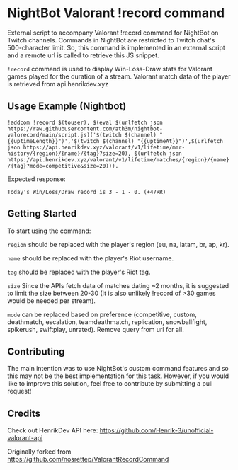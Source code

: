 # NightBot Valorant !record command
External script to accompany Valorant !record command for NightBot on Twitch channels. 
Commands in NightBot are restricted to Twitch chat's 500-character limit. So, this command is implemented in an external script and a remote url is called to retrieve this JS snippet.

`!record` command is used to display Win-Loss-Draw stats for Valorant games played for the duration of a stream. Valorant match data of the player is retrieved from api.henrikdev.xyz

## Usage Example (Nightbot)
```!addcom !record $(touser), $(eval $(urlfetch json https://raw.githubusercontent.com/ath3m/nightbot-valorecord/main/script.js)('$(twitch $(channel) "{{uptimeLength}}")','$(twitch $(channel) "{{uptimeAt}}")',$(urlfetch json https://api.henrikdev.xyz/valorant/v1/lifetime/mmr-history/{region}/{name}/{tag}?size=20), $(urlfetch json https://api.henrikdev.xyz/valorant/v1/lifetime/matches/{region}/{name}/{tag}?mode=competitive&size=20))).```
 
 Expected response:
 ```
 Today's Win/Loss/Draw record is 3 - 1 - 0. (+47RR) 
 ```
## Getting Started
To start using the command:

`region` should be replaced with the player's region (eu, na, latam, br, ap, kr).

`name` should be replaced with the player's Riot username.

`tag` should be replaced with the player's Riot tag.

`size` Since the APIs fetch data of matches dating ~2 months, it is suggested to limit the size between 20-30 (It is also unlikely !record  of >30 games would be needed per stream).

`mode` can be replaced based on preference (competitive, custom, deathmatch, escalation, teamdeathmatch, replication, snowballfight, spikerush, swiftplay, unrated). Remove query from url for all.

## Contributing
The main intention was to use NightBot's custom command features and so this may not be the best implementation for this task.
However, if you would like to improve this solution, feel free to contribute by submitting a pull request!

## Credits
Check out HenrikDev API here: https://github.com/Henrik-3/unofficial-valorant-api

Originally forked from https://github.com/nosrettep/ValorantRecordCommand